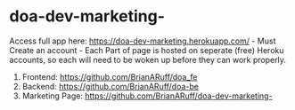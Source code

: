 # doa-dev-marketing-

Access full app here: https://doa-dev-marketing.herokuapp.com/ - Must Create an account - Each Part of page is hosted on seperate (free) Heroku accounts, so each will need to be woken up before they can work properly.

  1. Frontend: https://github.com/BrianARuff/doa_fe
  2. Backend: https://github.com/BrianARuff/doa-be
  3. Marketing Page: https://github.com/BrianARuff/doa-dev-marketing-
